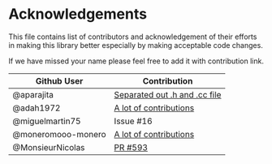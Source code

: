 # Acknowledgements
This file contains list of contributors and acknowledgement of their efforts in making this library better especially by making acceptable code changes.

If we have missed your name please feel free to add it with contribution link.

| **Github User**                      |          **Contribution**        |
|--------------------------------------|----------------------------------|
| @aparajita                           | [Separated out .h and .cc file](https://github.com/muflihun/easyloggingpp/pulls?q=is%3Apr+author%3Aaparajita)    |
| @adah1972                            | [A lot of contributions](https://github.com/muflihun/easyloggingpp/pulls?q=is%3Apr+author%3Aadah1972) |
| @miguelmartin75                      | Issue #16 |
| @moneromooo-monero                   | [A lot of contributions](https://github.com/muflihun/easyloggingpp/pulls?q=is%3Apr+author%3Amoneromooo-monero)|
| @MonsieurNicolas                     | [PR #593](https://github.com/muflihun/easyloggingpp/pull/593) |
